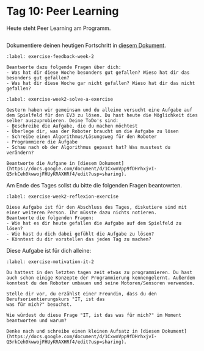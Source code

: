 # Tag 10: Peer Learning

Heute steht Peer Learning am Programm.


```{include} ../_peer_learning.md
```


Dokumentiere deinen heutigen Fortschritt in [diesem Dokument](https://docs.google.com/document/d/1CxwnVpp9fDHrhxjvI-Q5rkCeh0kwwojFHUyKRAXHRf4/edit?usp=sharing).


```{exercise} Wie war die Woche?
:label: exercise-feedback-week-2

Beantworte dazu folgende Fragen über dich:
- Was hat dir diese Woche besonders gut gefallen? Wieso hat dir das besonders gut gefallen?
- Was hat dir diese Woche gar nicht gefallen? Wieso hat dir das nicht gefallen?

```


```{exercise} Das Spielfeld - Eine Aufgabe lösen
:label: exercise-week2-solve-a-exercise

Gestern haben wir gemeinsam und du alleine versucht eine Aufgabe auf dem Spielfeld für den EV3 zu lösen. Du hast heute die Möglichkeit dies selber auszuprobieren. Deine ToDo's sind:
- Beschreibe die Aufgabe, die du machen möchtest
- Überlege dir, was der Roboter braucht um die Aufgabe zu lösen
- Schreibe einen Algorithmus/Lösungsweg für den Roboter
- Programmiere die Aufgabe
- Schau nach ob der Algorithmus gepasst hat? Was musstest du verändern?

Beantworte die Aufgane in [diesem Dokument](https://docs.google.com/document/d/1CxwnVpp9fDHrhxjvI-Q5rkCeh0kwwojFHUyKRAXHRf4/edit?usp=sharing).
```

Am Ende des Tages sollst du bitte die folgenden Fragen beantowrten.

```{exercise} Das Spielfeld - Reflexion
:label: exercise-week2-reflexion-exercise

Diese Aufgabe ist für den Abschluss des Tages, diskutiere sind mit einer weiteren Person. Ihr müsste dazu nichts notieren.
Beantworte die folgenden Fragen:
- Wie hat es dir heute gefallen die Aufgabe auf dem Spielfeld zu lösen?
- Wie hast du dich dabei gefühlt die Aufgabe zu lösen?
- Könntest du dir vorstellen das jeden Tag zu machen?
```

Diese Aufgabe ist für dich alleine:

```{exercise} Was gefällt dir an der IT?
:label: exercise-motivation-it-2

Du hattest in den letzten tagen zeit etwas zu programmieren. Du hast auch schon einige Konzepte der Programmierung kennengelernt. Außerdem konntest du den Roboter umbauen und seine Motoren/Sensoren verwenden.

Stelle dir vor, du erzählst einer Freundin, dass du den Berufsorientierungskurs "IT, ist das
was für mich?" besuchst.

Wie würdest du diese Frage "IT, ist das was für mich?" im Moment beantworten und warum?

Denke nach und schreibe einen kleinen Aufsatz in [diesem Dokument](https://docs.google.com/document/d/1CxwnVpp9fDHrhxjvI-Q5rkCeh0kwwojFHUyKRAXHRf4/edit?usp=sharing).
```


